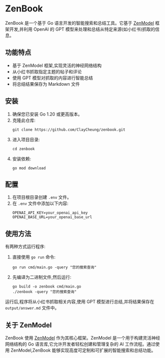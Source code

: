# ZenBook

ZenBook 是一个基于 Go 语言开发的智能搜索和总结工具。它基于 [ZenModel](https://github.com/zenmodel/zenmodel) 框架开发,并利用 OpenAI 的 GPT 模型来处理和总结从特定来源(如小红书)抓取的信息。

## 功能特点

- 基于 ZenModel 框架,实现灵活的神经网络结构
- 从小红书抓取指定主题的帖子和评论
- 使用 GPT 模型对抓取的内容进行智能总结
- 将总结结果保存为 Markdown 文件

## 安装

1. 确保您已安装 Go 1.20 或更高版本。
2. 克隆此仓库:
   ```
   git clone https://github.com/ClayCheung/zenbook.git
   ```
3. 进入项目目录:
   ```
   cd zenbook
   ```
4. 安装依赖:
   ```
   go mod download
   ```

## 配置

1. 在项目根目录创建 `.env` 文件。
2. 在 `.env` 文件中添加以下内容:
   ```
   OPENAI_API_KEY=your_openai_api_key
   OPENAI_BASE_URL=your_openai_base_url
   ```

## 使用方法

有两种方式运行程序:

1. 直接使用 `go run` 命令:
   ```
   go run cmd/main.go -query "您的搜索查询"
   ```

2. 先编译为二进制文件,然后运行:
   ```
   go build -o zenbook cmd/main.go
   ./zenbook -query "您的搜索查询"
   ```

运行后,程序将从小红书抓取相关内容,使用 GPT 模型进行总结,并将结果保存在 `output/answer.md` 文件中。

## 关于 ZenModel

ZenBook 使用 [ZenModel](https://github.com/zenmodel/zenmodel) 作为其核心框架。ZenModel 是一个用于构建灵活神经网络结构的 Go 语言库,它允许开发者轻松创建和管理复杂的 AI 工作流程。通过使用 ZenModel,ZenBook 能够实现高度可定制和可扩展的智能搜索和总结功能。
